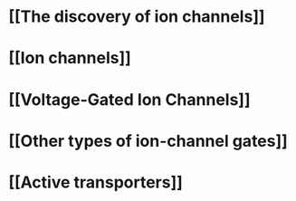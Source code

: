 # [[The discovery of ion channels]]
# [[Ion channels]]
# [[Voltage-Gated Ion Channels]]

# [[Other types of ion-channel gates]]
# [[Active transporters]]
